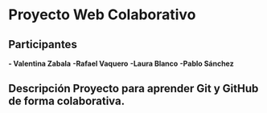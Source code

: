 # Proyecto Web Colaborativo 
## Participantes 
**- Valentina Zabala**
**-Rafael Vaquero**
**-Laura Blanco**
**-Pablo Sánchez**
## Descripción Proyecto para aprender Git y GitHub de forma colaborativa.